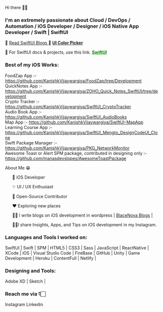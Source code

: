 Hi there 👋🏻

### I'm an extremely passionate about Cloud / DevOps / Automation / iOS Developer / Designer / iOS Native App Developer / Swift | SwiftUI
🔭 <a href="https://blacenova.wordpress.com/2021/01/17/first-steps-in-swift/">Read SwiftUI Blogs </a>
🌱 <a style="font-weight:bold;" href="https://kanishkvijaywargiya.github.io/uicolorpicker.github.io/">UI Color Picker</a>

🌱 For SwiftUI docs & projects, use this link.
<a style="font-weight:bold; color: green;" href="https://github.com/KanishkVijaywargiya/SwiftUI.readme/blob/main/README.md">SwiftUI</a>

### Best of my iOS Works:
FoodZap App           :- https://github.com/KanishkVijaywargiya/FoodZap/tree/Development <br>
QuickNotes App        :- https://github.com/KanishkVijaywargiya/ZOHO_Quick_Notes_SwiftUI/tree/development <br>
Crypto Tracker        :- https://github.com/KanishkVijaywargiya/SwiftUI_CryptoTracker <br>
Audio Book App        :- https://github.com/KanishkVijaywargiya/SwiftUI_AudioBooks <br>
Map App               :- https://github.com/KanishkVijaywargiya/SwiftUI-MapApp <br>
Learning Course App   :- https://github.com/KanishkVijaywargiya/SwiftUI_Mengto_DesignCodeUI_Clone <br>
Swift Package Manager :- https://github.com/KanishkVijaywargiya/PKG_NetworkMonitor <br>
Awesome Toast or Alert SPM package, contributed in designing only :- <br>
https://github.com/manasdevslopes/AwesomeToastPackage <br>

About Me 😁

<ul>
  <p>
📱 iOS Developer

✨ UI / UX Enthusiast

📖 Open-Source Contributor

♥️ Exploring new places

✍🏻 I write blogs on iOS development in wordpress | <a href="https://blacenova.wordpress.com/">BlaceNova Blogs</a> |

💁🏻I share Insights, Apps, and Tips on iOS development in my Instagram.
  </p>
</ul>

<!-- ### Download Our Apps from: <a style="font-weight:bold;" href="https://play.google.com/store/search?q=com.blacenova&c=apps&hl=en_IN">&nbsp;Play Store</a> -->

<!-- ### Hola, I'm <a href="https://kanishkvijaywargiya.github.io/uicolorpicker.github.io/">Kanishk Vijaywargiya!</a> 👋 -->
<!-- ### I'm an iOS Engineer, Game Developer and Passionate Designer! -->
<!-- ### I work on tech Stacks: SwiftUI, React Native, MERN [MongoDB, Express JS, ReactJs, NodeJS], firebase -->
<!-- ### Get Some Cool UI Colors specially designed for developers & passionate designers: <a style="font-weight:bold;" href="https://kanishkvijaywargiya.github.io/uicolorpicker.github.io/">UI Color Picker</a><br> -->

<!-- ### In this pandemic time We have developed an applications under Atma Nirbhar Bharat which are really very usefull for new farmers and the ones who wants to grow crops in their houses. -->

<!-- 🔭 I’m currently working on <a href="https://blacenova.wordpress.com/2021/01/17/first-steps-in-swift/">Swift UI & Game Development</a>.<br> -->
<!-- 🌱 I’m currently learning Game Development using C# Unity<br> -->
<!-- 🥅 -->
<!-- 👯 -->
<!-- 🤔 -->
<!-- 💬 -->
<!-- 📫 -->
<!-- <a href="https://www.facebook.com/BlaceNovaInc/">BlaceNova Inc.</a> | <a href="https://blacenova.wordpress.com/">Blogs</a> |<br> -->
<!-- ### Download Our Apps from: <a style="font-weight:bold;" href="https://play.google.com/store/search?q=com.blacenova&c=apps&hl=en_IN">&nbsp;Play Store</a> -->

<!-- ![morph_svg](https://user-images.githubusercontent.com/43451046/93579605-4ed57000-f9bc-11ea-853d-7a225cf72c02.gif) -->

<!-- 😄 -->
<!-- <img src="https://p73.f4.n0.cdn.getcloudapp.com/items/Blu5y50w/react%20native%20logo.png?v=6f964a6472a37e02867e1bd9bd477109"><br> -->


### Languages and Tools I worked on:
SwiftUI | Swift | SPM | HTML5 | CSS3 | Sass | JavaScript | ReactNative | XCode | iOS | Visual Studio Code | FireBase | GitHub | Unity | Game Development | Heroku | ContentFull | Netlify | 
### Designing and Tools:
Adobe XD | Sketch |

### Reach me via 👇🏻
Instagram Linkedin

<!-- <img src="https://p73.f4.n0.cdn.getcloudapp.com/items/4gu9D9rb/logo.png?v=3cc33f3da928e405afdd2983580e9322"><br> -->

